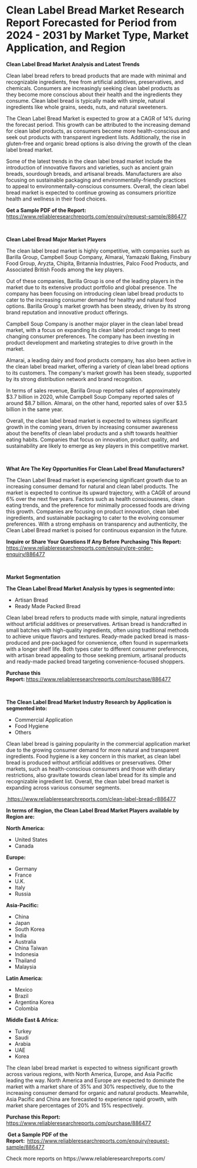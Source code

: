 <p><h1>Clean Label Bread Market Research Report Forecasted for Period from 2024 -  2031 by Market Type, Market Application, and Region</h1></p><p><strong>Clean Label Bread Market Analysis and Latest Trends</strong></p>
<p><p>Clean label bread refers to bread products that are made with minimal and recognizable ingredients, free from artificial additives, preservatives, and chemicals. Consumers are increasingly seeking clean label products as they become more conscious about their health and the ingredients they consume. Clean label bread is typically made with simple, natural ingredients like whole grains, seeds, nuts, and natural sweeteners.</p><p>The Clean Label Bread Market is expected to grow at a CAGR of 14% during the forecast period. This growth can be attributed to the increasing demand for clean label products, as consumers become more health-conscious and seek out products with transparent ingredient lists. Additionally, the rise in gluten-free and organic bread options is also driving the growth of the clean label bread market.</p><p>Some of the latest trends in the clean label bread market include the introduction of innovative flavors and varieties, such as ancient grain breads, sourdough breads, and artisanal breads. Manufacturers are also focusing on sustainable packaging and environmentally-friendly practices to appeal to environmentally-conscious consumers. Overall, the clean label bread market is expected to continue growing as consumers prioritize health and wellness in their food choices.</p></p>
<p><strong>Get a Sample PDF of the Report:&nbsp;</strong> <a href="https://www.reliableresearchreports.com/enquiry/request-sample/886477">https://www.reliableresearchreports.com/enquiry/request-sample/886477</a></p>
<p>&nbsp;</p>
<p><strong>Clean Label Bread Major Market Players</strong></p>
<p><p>The clean label bread market is highly competitive, with companies such as Barilla Group, Campbell Soup Company, Almarai, Yamazaki Baking, Finsbury Food Group, Aryzta, Chipita, Britannia Industries, Palco Food Products, and Associated British Foods among the key players. </p><p>Out of these companies, Barilla Group is one of the leading players in the market due to its extensive product portfolio and global presence. The company has been focusing on introducing clean label bread products to cater to the increasing consumer demand for healthy and natural food options. Barilla Group's market growth has been steady, driven by its strong brand reputation and innovative product offerings.</p><p>Campbell Soup Company is another major player in the clean label bread market, with a focus on expanding its clean label product range to meet changing consumer preferences. The company has been investing in product development and marketing strategies to drive growth in the market.</p><p>Almarai, a leading dairy and food products company, has also been active in the clean label bread market, offering a variety of clean label bread options to its customers. The company's market growth has been steady, supported by its strong distribution network and brand recognition.</p><p>In terms of sales revenue, Barilla Group reported sales of approximately $3.7 billion in 2020, while Campbell Soup Company reported sales of around $8.7 billion. Almarai, on the other hand, reported sales of over $3.5 billion in the same year.</p><p>Overall, the clean label bread market is expected to witness significant growth in the coming years, driven by increasing consumer awareness about the benefits of clean label products and a shift towards healthier eating habits. Companies that focus on innovation, product quality, and sustainability are likely to emerge as key players in this competitive market.</p></p>
<p>&nbsp;</p>
<p><strong>What Are The Key Opportunities For Clean Label Bread Manufacturers?</strong></p>
<p><p>The Clean Label Bread market is experiencing significant growth due to an increasing consumer demand for natural and clean label products. The market is expected to continue its upward trajectory, with a CAGR of around 6% over the next five years. Factors such as health consciousness, clean eating trends, and the preference for minimally processed foods are driving this growth. Companies are focusing on product innovation, clean label ingredients, and sustainable packaging to cater to the evolving consumer preferences. With a strong emphasis on transparency and authenticity, the Clean Label Bread market is poised for continuous expansion in the future.</p></p>
<p><strong>Inquire or Share Your Questions If Any Before Purchasing This Report:</strong> <a href="https://www.reliableresearchreports.com/enquiry/pre-order-enquiry/886477">https://www.reliableresearchreports.com/enquiry/pre-order-enquiry/886477</a></p>
<p>&nbsp;</p>
<p><strong>Market Segmentation</strong></p>
<p><strong>The Clean Label Bread Market Analysis by types is segmented into:</strong></p>
<p><ul><li>Artisan Bread</li><li>Ready Made Packed Bread</li></ul></p>
<p><p>Clean label bread refers to products made with simple, natural ingredients without artificial additives or preservatives. Artisan bread is handcrafted in small batches with high-quality ingredients, often using traditional methods to achieve unique flavors and textures. Ready-made packed bread is mass-produced and pre-packaged for convenience, often found in supermarkets with a longer shelf life. Both types cater to different consumer preferences, with artisan bread appealing to those seeking premium, artisanal products and ready-made packed bread targeting convenience-focused shoppers.</p></p>
<p><strong>Purchase this Report:&nbsp;</strong><a href="https://www.reliableresearchreports.com/purchase/886477">https://www.reliableresearchreports.com/purchase/886477</a></p>
<p>&nbsp;</p>
<p><strong>The Clean Label Bread Market Industry Research by Application is segmented into:</strong></p>
<p><ul><li>Commercial Application</li><li>Food Hygiene</li><li>Others</li></ul></p>
<p><p>Clean label bread is gaining popularity in the commercial application market due to the growing consumer demand for more natural and transparent ingredients. Food hygiene is a key concern in this market, as clean label bread is produced without artificial additives or preservatives. Other markets, such as health-conscious consumers and those with dietary restrictions, also gravitate towards clean label bread for its simple and recognizable ingredient list. Overall, the clean label bread market is expanding across various consumer segments.</p></p>
<p><a href="https://www.reliableresearchreports.com/clean-label-bread-r886477">&nbsp;https://www.reliableresearchreports.com/clean-label-bread-r886477</a></p>
<p><strong>In terms of Region, the Clean Label Bread Market Players available by Region are:</strong></p>
<p>
    <p> <strong> North America: </strong>
        <ul>
            <li>United States</li>
            <li>Canada</li>
        </ul>
        </p> 
    <p> <strong> Europe: </strong>
        <ul>
            <li>Germany</li>
            <li>France</li>
            <li>U.K.</li>
            <li>Italy</li>
            <li>Russia</li>
        </ul>
        </p> 
    <p> <strong> Asia-Pacific: </strong>
        <ul>
            <li>China</li>
            <li>Japan</li>
            <li>South Korea</li>
            <li>India</li>
            <li>Australia</li>
            <li>China Taiwan</li>
            <li>Indonesia</li>
            <li>Thailand</li>
            <li>Malaysia</li>
        </ul>
        </p> 
    <p> <strong> Latin America: </strong>
        <ul>
            <li>Mexico</li>
            <li>Brazil</li>
            <li>Argentina Korea</li>
            <li>Colombia</li>
        </ul>
        </p> 
    <p> <strong> Middle East & Africa: </strong>
        <ul>
            <li>Turkey</li>
            <li>Saudi</li>
            <li>Arabia</li>
            <li>UAE</li>
            <li>Korea</li>
        </ul>
    </p>
    </p>
<p><p>The clean label bread market is expected to witness significant growth across various regions, with North America, Europe, and Asia Pacific leading the way. North America and Europe are expected to dominate the market with a market share of 35% and 30% respectively, due to the increasing consumer demand for organic and natural products. Meanwhile, Asia Pacific and China are forecasted to experience rapid growth, with market share percentages of 20% and 15% respectively.</p></p>
<p><strong>Purchase this Report: </strong><a href="https://www.reliableresearchreports.com/purchase/886477">https://www.reliableresearchreports.com/purchase/886477</a></p>
<p>&nbsp;<strong>Get a Sample PDF of the Report:&nbsp;&nbsp;</strong><a href="https://www.reliableresearchreports.com/enquiry/request-sample/886477">https://www.reliableresearchreports.com/enquiry/request-sample/886477</a></p>
<p><strong></strong></p>
<p>Check more reports on https://www.reliableresearchreports.com/</p>